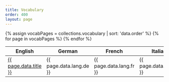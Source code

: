 ```yaml
---
title: Vocabulary
order: 400
layout: page
---
```


<table class="vocab-table">
  <thead>
    <tr>
      <th>English</th>
      <th>German</th>
      <th>French</th>
      <th>Italian</th>
      <th>Chinese</th>
    </tr>
  </thead>
  <tbody>
{% assign vocabPages = collections.vocabulary | sort: 'data.order' %}
{% for page in vocabPages %}
  <tr>
    <td><a href="{{ page.url}}">{{ page.data.title }}</a></td>
    <td>{{ page.data.lang.de }}</td>
    <td>{{ page.data.lang.fr }}</td>
    <td>{{ page.data.lang.it }}</td>
    <td>{{ page.data.lang.zh }}</td>
  </tr>
{% endfor %}
  </tbody>
</table>

